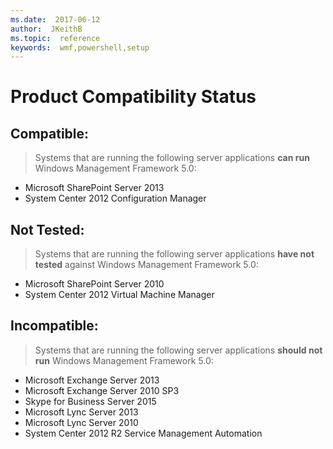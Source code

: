 ```yaml
---
ms.date:  2017-06-12
author:  JKeithB
ms.topic:  reference
keywords:  wmf,powershell,setup
---
```


# Product Compatibility Status

## Compatible:
> Systems that are running the following server applications **can run** Windows Management Framework 5.0:

- Microsoft SharePoint Server 2013
- System Center 2012 Configuration Manager

## Not Tested:
> Systems that are running the following server applications **have not tested** against Windows Management Framework 5.0:

- Microsoft SharePoint Server 2010
- System Center 2012 Virtual Machine Manager

## Incompatible:
> Systems that are running the following server applications **should not run** Windows Management Framework 5.0:

- Microsoft Exchange Server 2013
- Microsoft Exchange Server 2010 SP3
- Skype for Business Server 2015
- Microsoft Lync Server 2013
- Microsoft Lync Server 2010
- System Center 2012 R2 Service Management Automation

